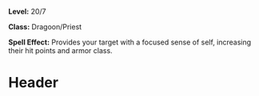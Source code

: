 <!-- TITLE: Spell: Center -->
<!-- SUBTITLE:  -->

**Level:** 20/7

**Class:** Dragoon/Priest

**Spell Effect:** Provides your target with a focused sense of self, increasing their hit points and armor class.

# Header